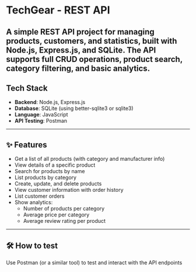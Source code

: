 # TechGear - REST API

A simple REST API project for managing products, customers, and statistics, built with **Node.js**, **Express.js**, and **SQLite**. The API supports full CRUD operations, product search, category filtering, and basic analytics.
---

## Tech Stack

- **Backend**: Node.js, Express.js
- **Database**: SQLite (using better-sqlite3 or sqlite3)
- **Language**: JavaScript
- **API Testing**: Postman

---

## ✨ Features

- Get a list of all products (with category and manufacturer info)
- View details of a specific product
- Search for products by name
- List products by category
- Create, update, and delete products
- View customer information with order history
- List customer orders
- Show analytics:
  - Number of products per category
  - Average price per category
  - Average review rating per product
 
---

## 🛠 How to test

Use Postman (or a similar tool) to test and interact with the API endpoints

